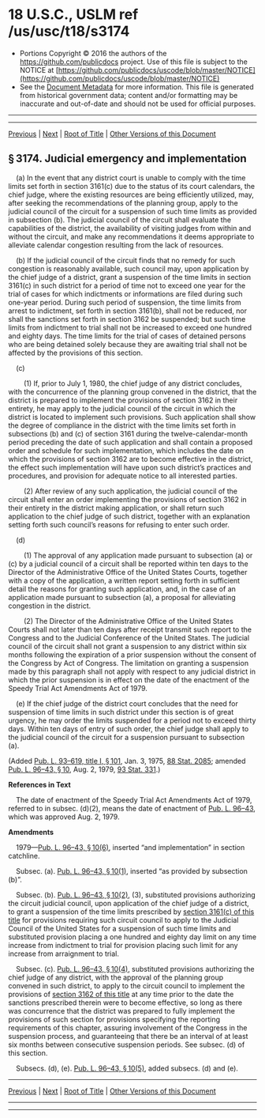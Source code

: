 ---
---

# 18 U.S.C., USLM ref /us/usc/t18/s3174

* Portions Copyright © 2016 the authors of the https://github.com/publicdocs project.
  Use of this file is subject to the NOTICE at [https://github.com/publicdocs/uscode/blob/master/NOTICE](https://github.com/publicdocs/uscode/blob/master/NOTICE)
* See the [Document Metadata](././../../../../..//README.md) for more information.
  This file is generated from historical government data; content and/or formatting may be inaccurate and out-of-date and should not be used for official purposes.

----------
----------

[Previous](./../../../../..//us/usc/t18/ptII/ch208/m__us_usc_t18_s3173.md) | [Next](./../../../../..//us/usc/t18/ptII/ch209/m__us_usc_t18_ptII_ch209.md) | [Root of Title](./../../../../../) | [Other Versions of this Document](https://publicdocs.github.io/go/links?ns=uslm&ref=%2Fus%2Fusc%2Ft18%2Fs3174)

## § 3174. Judicial emergency and implementation

    (a) In the event that any district court is unable to comply with the time limits set forth in section 3161(c) due to the status of its court calendars, the chief judge, where the existing resources are being efficiently utilized, may, after seeking the recommendations of the planning group, apply to the judicial council of the circuit for a suspension of such time limits as provided in subsection (b). The judicial council of the circuit shall evaluate the capabilities of the district, the availability of visiting judges from within and without the circuit, and make any recommendations it deems appropriate to alleviate calendar congestion resulting from the lack of resources.

    (b) If the judicial council of the circuit finds that no remedy for such congestion is reasonably available, such council may, upon application by the chief judge of a district, grant a suspension of the time limits in section 3161(c) in such district for a period of time not to exceed one year for the trial of cases for which indictments or informations are filed during such one-year period. During such period of suspension, the time limits from arrest to indictment, set forth in section 3161(b), shall not be reduced, nor shall the sanctions set forth in section 3162 be suspended; but such time limits from indictment to trial shall not be increased to exceed one hundred and eighty days. The time limits for the trial of cases of detained persons who are being detained solely because they are awaiting trial shall not be affected by the provisions of this section.

    (c)

        (1) If, prior to July 1, 1980, the chief judge of any district concludes, with the concurrence of the planning group convened in the district, that the district is prepared to implement the provisions of section 3162 in their entirety, he may apply to the judicial council of the circuit in which the district is located to implement such provisions. Such application shall show the degree of compliance in the district with the time limits set forth in subsections (b) and (c) of section 3161 during the twelve-calendar-month period preceding the date of such application and shall contain a proposed order and schedule for such implementation, which includes the date on which the provisions of section 3162 are to become effective in the district, the effect such implementation will have upon such district’s practices and procedures, and provision for adequate notice to all interested parties.

        (2) After review of any such application, the judicial council of the circuit shall enter an order implementing the provisions of section 3162 in their entirety in the district making application, or shall return such application to the chief judge of such district, together with an explanation setting forth such council’s reasons for refusing to enter such order.

    (d)

        (1) The approval of any application made pursuant to subsection (a) or (c) by a judicial council of a circuit shall be reported within ten days to the Director of the Administrative Office of the United States Courts, together with a copy of the application, a written report setting forth in sufficient detail the reasons for granting such application, and, in the case of an application made pursuant to subsection (a), a proposal for alleviating congestion in the district.

        (2) The Director of the Administrative Office of the United States Courts shall not later than ten days after receipt transmit such report to the Congress and to the Judicial Conference of the United States. The judicial council of the circuit shall not grant a suspension to any district within six months following the expiration of a prior suspension without the consent of the Congress by Act of Congress. The limitation on granting a suspension made by this paragraph shall not apply with respect to any judicial district in which the prior suspension is in effect on the date of the enactment of the Speedy Trial Act Amendments Act of 1979.

    (e) If the chief judge of the district court concludes that the need for suspension of time limits in such district under this section is of great urgency, he may order the limits suspended for a period not to exceed thirty days. Within ten days of entry of such order, the chief judge shall apply to the judicial council of the circuit for a suspension pursuant to subsection (a).

(Added [Pub. L. 93–619, title I, § 101][/us/pl/93/619/s101], Jan. 3, 1975, [88 Stat. 2085][/us/stat/88/2085]; amended [Pub. L. 96–43, § 10][/us/pl/96/43/s10], Aug. 2, 1979, [93 Stat. 331][/us/stat/93/331].)

 __References in Text__ 

    The date of enactment of the Speedy Trial Act Amendments Act of 1979, referred to in subsec. (d)(2), means the date of enactment of [Pub. L. 96–43][/us/pl/96/43], which was approved Aug. 2, 1979.

 __Amendments__ 

    1979—[Pub. L. 96–43, § 10(6)][/us/pl/96/43/s10/6], inserted “and implementation” in section catchline.

    Subsec. (a). [Pub. L. 96–43, § 10(1)][/us/pl/96/43/s10/1], inserted “as provided by subsection (b)”.

    Subsec. (b). [Pub. L. 96–43, § 10(2)][/us/pl/96/43/s10/2], (3), substituted provisions authorizing the circuit judicial council, upon application of the chief judge of a district, to grant a suspension of the time limits prescribed by [section 3161(c) of this title][/us/usc/t18/s3161/c] for provisions requiring such circuit council to apply to the Judicial Council of the United States for a suspension of such time limits and substituted provision placing a one hundred and eighty day limit on any time increase from indictment to trial for provision placing such limit for any increase from arraignment to trial.

    Subsec. (c). [Pub. L. 96–43, § 10(4)][/us/pl/96/43/s10/4], substituted provisions authorizing the chief judge of any district, with the approval of the planning group convened in such district, to apply to the circuit council to implement the provisions of [section 3162 of this title][/us/usc/t18/s3162] at any time prior to the date the sanctions prescribed therein were to become effective, so long as there was concurrence that the district was prepared to fully implement the provisions of such section for provisions specifying the reporting requirements of this chapter, assuring involvement of the Congress in the suspension process, and guaranteeing that there be an interval of at least six months between consecutive suspension periods. See subsec. (d) of this section.

    Subsecs. (d), (e). [Pub. L. 96–43, § 10(5)][/us/pl/96/43/s10/5], added subsecs. (d) and (e).

----------

[Previous](./../../../../..//us/usc/t18/ptII/ch208/m__us_usc_t18_s3173.md) | [Next](./../../../../..//us/usc/t18/ptII/ch209/m__us_usc_t18_ptII_ch209.md) | [Root of Title](./../../../../../) | [Other Versions of this Document](https://publicdocs.github.io/go/links?ns=uslm&ref=%2Fus%2Fusc%2Ft18%2Fs3174)

----------
----------

[/us/pl/93/619/s101]: https://publicdocs.github.io/go/links?ns=uslm&ref=%2Fus%2Fpl%2F93%2F619%2Fs101
[/us/stat/88/2085]: https://publicdocs.github.io/go/links?ns=uslm&ref=%2Fus%2Fstat%2F88%2F2085
[/us/pl/96/43/s10]: https://publicdocs.github.io/go/links?ns=uslm&ref=%2Fus%2Fpl%2F96%2F43%2Fs10
[/us/stat/93/331]: https://publicdocs.github.io/go/links?ns=uslm&ref=%2Fus%2Fstat%2F93%2F331
[/us/pl/96/43]: https://publicdocs.github.io/go/links?ns=uslm&ref=%2Fus%2Fpl%2F96%2F43
[/us/pl/96/43/s10/6]: https://publicdocs.github.io/go/links?ns=uslm&ref=%2Fus%2Fpl%2F96%2F43%2Fs10%2F6
[/us/pl/96/43/s10/1]: https://publicdocs.github.io/go/links?ns=uslm&ref=%2Fus%2Fpl%2F96%2F43%2Fs10%2F1
[/us/pl/96/43/s10/2]: https://publicdocs.github.io/go/links?ns=uslm&ref=%2Fus%2Fpl%2F96%2F43%2Fs10%2F2
[/us/usc/t18/s3161/c]: https://publicdocs.github.io/go/links?ns=uslm&ref=%2Fus%2Fusc%2Ft18%2Fs3161%2Fc
[/us/pl/96/43/s10/4]: https://publicdocs.github.io/go/links?ns=uslm&ref=%2Fus%2Fpl%2F96%2F43%2Fs10%2F4
[/us/usc/t18/s3162]: https://publicdocs.github.io/go/links?ns=uslm&ref=%2Fus%2Fusc%2Ft18%2Fs3162
[/us/pl/96/43/s10/5]: https://publicdocs.github.io/go/links?ns=uslm&ref=%2Fus%2Fpl%2F96%2F43%2Fs10%2F5


